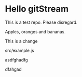 # Hello gitStream
This is a test repo. Please disregard.

Apples, oranges and bananas.


This is a change

src/example.js


asdfghadfg

dfahgad
